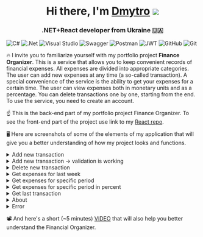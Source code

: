 <h1 align="center">Hi there, I'm <a href="https://linkedin.com/in/dmytro-chornomaz-3a477b246" target="_blank">Dmytro</a> 
<img src="https://github.com/blackcater/blackcater/raw/main/images/Hi.gif" height="32"/></h1>
<h3 align="center">.NET+React developer from Ukraine 🇺🇦</h3>

![C#](https://img.shields.io/badge/c%23-%23239120.svg?style=for-the-badge&logo=csharp&logoColor=white)
![.Net](https://img.shields.io/badge/.NET-5C2D91?style=for-the-badge&logo=.net&logoColor=white)
![Visual Studio](https://img.shields.io/badge/Visual%20Studio-5C2D91.svg?style=for-the-badge&logo=visual-studio&logoColor=white)
![Swagger](https://img.shields.io/badge/-Swagger-%23Clojure?style=for-the-badge&logo=swagger&logoColor=white)
![Postman](https://img.shields.io/badge/Postman-FF6C37?style=for-the-badge&logo=postman&logoColor=white)
![JWT](https://img.shields.io/badge/JWT-black?style=for-the-badge&logo=JSON%20web%20tokens)
![GitHub](https://img.shields.io/badge/github-%23121011.svg?style=for-the-badge&logo=github&logoColor=white)
![Git](https://img.shields.io/badge/git-%23F05033.svg?style=for-the-badge&logo=git&logoColor=white)

🔥 I invite you to familiarize yourself with my portfolio project <b>Finance Organizer</b>. This is a service that allows you to keep convenient records of financial expenses. All expenses are divided into appropriate categories. The user can add new expenses at any time (a so-called transaction). A special convenience of the service is the ability to get your expenses for a certain time. The user can view expenses both in monetary units and as a percentage. You can delete transactions one by one, starting from the end. To use the service, you need to create an account. 

☝️ This is the back-end part of my portfolio project Finance Organizer. To see the front-end part of the project use link to my <a href="https://github.com/Dmytro-Chornomaz/React/tree/main/finance_organizer" target="_blank">React repo</a>.

🖥 Here are screenshots of some of the elements of my application that will give you a better understanding of how my project looks and functions.

<details>
<summary>Add new transaction</summary>
<img src="https://github.com/Dmytro-Chornomaz/C-Sharp/blob/master/screenshots/add_transaction.png" />
</details>
<details>
<summary>Add new transaction -> validation is working</summary>
<img src="https://github.com/Dmytro-Chornomaz/C-Sharp/blob/master/screenshots/add_transaction_validation.png" />
</details>
<details>
<summary>Delete new transaction</summary>
<img src="https://github.com/Dmytro-Chornomaz/C-Sharp/blob/master/screenshots/delete_last_transaction.png" />
</details>
<details>
<summary>Get expenses for last week</summary>
<img src="https://github.com/Dmytro-Chornomaz/C-Sharp/blob/master/screenshots/get_expenses_for_last_week.png" />
</details>
<details>
<summary>Get expenses for specific period</summary>
<img src="https://github.com/Dmytro-Chornomaz/C-Sharp/blob/master/screenshots/get_expenses_for_specific_period.png" />
</details>
<details>
<summary>Get expenses for specific period in percent</summary>
<img src="https://github.com/Dmytro-Chornomaz/C-Sharp/blob/master/screenshots/get_expenses_for_specific_period_in_percent.png" />
</details>
<details>
<summary>Get last transaction</summary>
<img src="https://github.com/Dmytro-Chornomaz/C-Sharp/blob/master/screenshots/get_last_transaction.png" />
</details>
<details>
<summary>About</summary>
<img src="https://github.com/Dmytro-Chornomaz/C-Sharp/blob/master/screenshots/about.png" />
</details>
<details>
<summary>Error</summary>
<img src="https://github.com/Dmytro-Chornomaz/C-Sharp/blob/master/screenshots/error.png" />
</details>

📽 And here's a short (~5 minutes) <a href="https://youtu.be/T-zJzzzKfbs" target="_blank">VIDEO</a> that will also help you better understand the Financial Organizer.